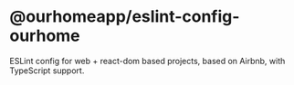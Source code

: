 # @ourhomeapp/eslint-config-ourhome

ESLint config for web + react-dom based projects, based on Airbnb, with TypeScript support.

